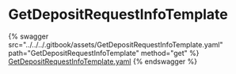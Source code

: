 # GetDepositRequestInfoTemplate

{% swagger src="../../../.gitbook/assets/GetDepositRequestInfoTemplate.yaml" path="GetDepositRequestInfoTemplate" method="get" %}
[GetDepositRequestInfoTemplate.yaml](../../../.gitbook/assets/GetDepositRequestInfoTemplate.yaml)
{% endswagger %}
